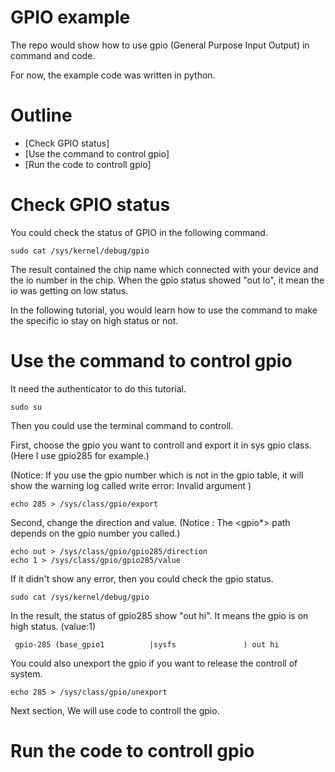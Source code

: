 # GPIO example
The repo would show how to use gpio (General Purpose Input Output) in command and code.

For now, the example code was written in python.

# Outline
- [Check GPIO status]
- [Use the command to control gpio]
- [Run the code to controll gpio]

# Check GPIO status
You could check the status of GPIO in the following command.
```
sudo cat /sys/kernel/debug/gpio
```

The result contained the chip name which connected with your device and the io number in the chip. When the gpio status showed "out lo", it mean the io was getting on low status. 

In the following tutorial, you would learn how to use the command to make the specific io stay on high status or not.

# Use the command to control gpio
It need the authenticator to do this tutorial.
```
sudo su
```
Then you could use the terminal command to controll.

First, choose the gpio you want to controll and export it in sys gpio class. 
(Here I use gpio285 for example.) 

(Notice: If you use the gpio number which is not in the gpio table, it will show the warning log called write error: Invalid argument )

```
echo 285 > /sys/class/gpio/export
```

Second, change the direction and value.
(Notice : The <gpio*> path depends on the gpio number you called.)

```
echo out > /sys/class/gpio/gpio285/direction
echo 1 > /sys/class/gpio/gpio285/value
```

If it didn't show any error, then you could check the gpio status.

```
sudo cat /sys/kernel/debug/gpio
```
In the result, the status of gpio285 show "out hi". It means the gpio is on high status. (value:1)

```
 gpio-285 (base_gpio1          |sysfs               ) out hi 
```

You could also unexport the gpio if you want to release the controll of system.
```
echo 285 > /sys/class/gpio/unexport
```

Next section, We will use code to controll the gpio.

# Run the code to controll gpio










 

